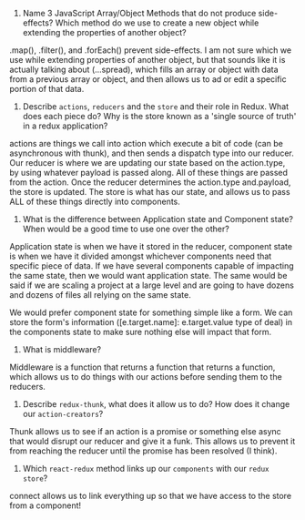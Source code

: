 1.  Name 3 JavaScript Array/Object Methods that do not produce side-effects? Which method do we use to create a new object while extending the properties of another object?

.map(), .filter(), and .forEach() prevent side-effects. I am not sure which we use while extending properties of another object, but that sounds like it is actually talking about (...spread), which fills an array or object with data from a previous array or object, and then allows us to ad or edit a specific portion of that data.

1.  Describe `actions`, `reducers` and the `store` and their role in Redux. What does each piece do? Why is the store known as a 'single source of truth' in a redux application?

actions are things we call into action which execute a bit of code (can be asynchronous with thunk), and then sends a dispatch type into our reducer. Our reducer is where we are updating our state based on the action.type, by using whatever payload is passed along. All of these things are passed from the action. Once the reducer determines the action.type and.payload, the store is updated. The store is what has our state, and allows us to pass ALL of these things directly into components.

1.  What is the difference between Application state and Component state? When would be a good time to use one over the other?

Application state is when we have it stored in the reducer, component state is when we have it divided amongst whichever components need that specific piece of data. If we have several components capable of impacting the same state, then we would want application state. The same would be said if we are scaling a project at a large level and are going to have dozens and dozens of files all relying on the same state.

We would prefer component state for something simple like a form. We can store the form's information ([e.target.name]: e.target.value type of deal) in the components state to make sure nothing else will impact that form.

1.  What is middleware?

Middleware is a function that returns a function that returns a function, which allows us to do things with our actions before sending them to the reducers.

1.  Describe `redux-thunk`, what does it allow us to do? How does it change our `action-creators`?

Thunk allows us to see if an action is a promise or something else async that would disrupt our reducer and give it a funk. This allows us to prevent it from reaching the reducer until the promise has been resolved (I think).

1.  Which `react-redux` method links up our `components` with our `redux store`?


connect allows us to link everything up so that we have access to the store from a component!